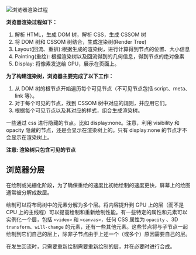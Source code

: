![浏览器渲染过程](/img/doc/css/浏览器渲染过程.png)

**浏览器渲染过程如下：**

1. 解析 HTML，生成 DOM 树，解析 CSS，生成 CSSOM 树
2. 将 DOM 树和 CSSOM 树结合，生成渲染树(Render Tree)
3. Layout(回流、重排):根据生成的渲染树，进行计算得到节点的位置、大小信息
4. Painting(重绘): 根据渲染树以及回流得到的几何信息，得到节点的绝对像素
5. Display: 将像素发送给 GPU，展示在页面上。

**为了构建渲染树，浏览器主要完成了以下工作：**

1. 从 DOM 树的根节点开始遍历每个可见节点（不可见节点包括 script、meta、link 等）。
2. 对于每个可见的节点，找到 CSSOM 树中对应的规则，并应用它们。
3. 根据每个可见节点以及其对应的样式，组合生成渲染树。

一些通过 css 进行隐藏的节点。比如 display:none。注意，利用 visibility 和 opacity 隐藏的节点，还是会显示在渲染树上的。只有 display:none 的节点才不会显示在渲染树上。

**注意: 渲染树只包含可见的节点**

## 浏览器分层

在绘制或光栅化阶段，为了确保重绘的速度比初始绘制的速度更快，屏幕上的绘图通常被分解成数层。

绘制可以将布局树中的元素分解为多个层。将内容提升到 GPU 上的层（而不是 CPU 上的主线程）可以提高绘制和重新绘制性能。有一些特定的属性和元素可以实例化一个层，包括 `<video>` 和 `<canvas>`，任何 CSS 属性为 `opacity` 、3D `transform`、`will-change` 的元素，还有一些其他元素。这些节点将与子节点一起绘制到它们自己的层上，除非子节点由于上述一个（或多个）原因需要自己的层。

在发生回流时，只需要重新绘制需要重新绘制的层，并在必要时进行合成。
